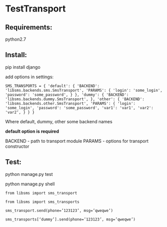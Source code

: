 # TestTransport

## **Requirements:**

python2.7

## **Install:**

pip install django

add options in settings:

`SMS_TRANSPORTS = {
    'default': {
        'BACKEND': 'libsms.backends.sms.SmsTransport',
        'PARAMS': {
            'login': 'some_login',
            'password': 'some_password',
        }
    },
    'dummy': {
        'BACKEND': 'libsms.backends.dummy.SmsTransport',
    },
    'other': {
        'BACKEND': 'libsms.backends.other.SmsTransport',
        'PARAMS': {
            'login': 'some_login',
            'password': 'some_password',
            'var1': 'var1',
            'var2': 'var2',
        }
    }
}`

Where default, dummy, other some backend names

**default option is required**

BACKEND - path to transport module
PARAMS - options for transport constructor

## **Test:**

python manage.py test

python manage.py shell


`from libsms import sms_transport`

`from libsms import sms_transports`

`sms_transport.send(phone=’123123’, msg=’qweqwe’)`

`sms_transports[‘dummy’].send(phone=’123123’, msg=’qweqwe’)`
